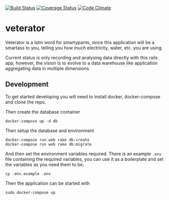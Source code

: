 [![Build Status](https://travis-ci.org/flower-pot/veterator.svg?branch=master)](https://travis-ci.org/flower-pot/veterator)
[![Coverage Status](https://coveralls.io/repos/flower-pot/veterator/badge.svg?branch=master)](https://coveralls.io/r/flower-pot/veterator?branch=master)
[![Code Climate](https://codeclimate.com/github/flower-pot/veterator/badges/gpa.svg)](https://codeclimate.com/github/flower-pot/veterator)

veterator
=========

Veterator is a latin word for smartypants, since this application will be a
smartass to you, telling you how much electricity, water, etc. you are using.

Current status is only recording and analysing data directly with this rails
app, however, the vision is to evolve to a data warehouse like application
aggregating data in multiple dimensions.

Development
-----------

To get started developing you will need to install docker, docker-compose and
clone the repo.

Then create the database container

	docker-compose up -d db

Then setup the database and environment

	docker-compose run web rake db:create
	docker-compose run web rake db:migrate

And then set the environment variables required. There is an example `.env`
file containing the required variables, you can use it as a boilerplate and set
the variables as you need them to be.

	cp .env.example .env

Then the application can be started with

	sudo docker-compose up
